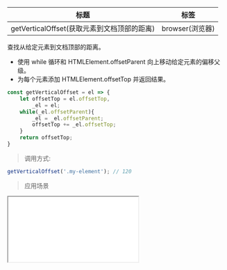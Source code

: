|  标题   | 标签  |
|  ----  | ----  |
| getVerticalOffset(获取元素到文档顶部的距离) | browser(浏览器) |

查找从给定元素到文档顶部的距离。

* 使用 while 循环和 HTMLElement.offsetParent 向上移动给定元素的偏移父级。
* 为每个元素添加 HTMLElement.offsetTop 并返回结果。

```js
const getVerticalOffset = el => {
    let offsetTop = el.offsetTop,
        _el = el;
    while(_el.offsetParent){
        _el = _el.offsetParent;
        offsetTop += _el.offsetTop;
    }
    return offsetTop;
}
```

> 调用方式:

```js
getVerticalOffset('.my-element'); // 120
```


> 应用场景

<iframe src="codes/javascript/html/getVerticalOffset.html"></iframe>















